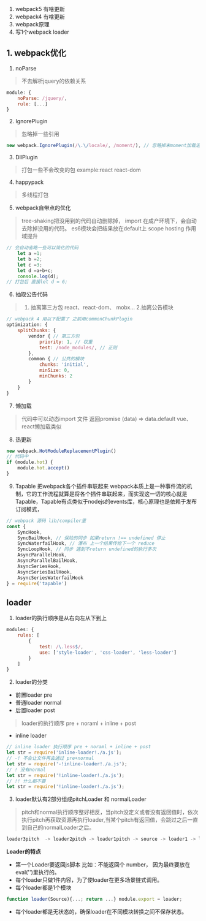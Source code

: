 1. webpack5 有啥更新
2. webpack4 有啥更新
3. webpack原理
4. 写1个webpack loader

## 1. webpack优化
1. noParse
> 不去解析jquery的依赖关系
```js
module: {
    noParse: /jquery/,
    rule: [...]
}
```
2. IgnorePlugin
> 忽略掉一些引用
```js
new webpack.IgnorePlugin(/\.\/locale/, /moment/), // 忽略掉末moment加载语言包， 然后手动引入
```
3. DllPlugin
> 打包一些不会改变的包 example:react react-dom
4. happypack
> 多线程打包
5. webpack自带点的优化
> tree-shaking把没用到的代码自动删除掉， import 在成产环境下，会自动去除掉没用的代码。 es6模块会把结果放在default上
> scope hosting 作用域提升
```js
// 会自动省略一些可以简化的代码
    let a =1;
    let b =2;
    let c =3;
    let d =a+b+c;
    console.log(d);
// 打包后 直接let d = 6;
```
6. 抽取公告代码
> 1. 抽离第三方包 react、react-dom、 mobx... 2.抽离公告模块
```js
// webpack 4 用以下配置了 之前用commonChunkPlugin
optimization: {
    splitChunks: {
        vendor { // 第三方包
            priority: 1, // 权重
            test: /node_modules/, // 正则
        },
        common { // 公共的模块
            chunks: 'initial',
            minSize: 0,
            minChunks: 2
        }
    }
}
```
7. 懒加载
> 代码中可以动态import 文件 返回promise (data) => data.default
vue、react懒加载类似
8. 热更新
```js
new webpack.HotModuleReplacementPlugin()
// 代码中
if (module.hot) {
    module.hot.accept()
}
```
9. Tapable 把webpack各个插件串联起来
webpack本质上是一种事件流的机制，它的工作流程就算是将各个插件串联起来，而实现这一切的核心就是Tapable，Tapable有点类似于nodejs的events库，核心原理也是依赖于发布订阅模式，
```js
// webpack 源码 lib/compiler里
const {
    SyncHook,
    SyncBailHook, // 保险的同步 如果return !== undefined 停止
    SyncWaterfailHook, // 瀑布 上一个结果传给下一个 reduce
    SyncLoopHook, // 同步 遇到不return undefined的执行多次
    AsyncParallelHook,
    AsyncParallelBailHook,
    AsyncSeriesHook,
    AsyncSeriesBailHook,
    AsyncSeriesWaterfailHook
} = require('tapable')
```
## loader
1. loader的执行顺序是从右向左从下到上
```js
modules: {
    rules: [
        {
            test: /\.less$/,
            use: ['style-loader', 'css-loader', 'less-loader']
        }
    ]
}

```
2. loader的分类
 - 前置loader pre
 - 普通loader normal
 - 后置loader post
> loader的执行顺序 pre + noraml + inline + post
 - inline loader
 ```js
// inline loader 执行顺序 pre + noraml + inline + post
let str = require('inline-loader!./a.js');
 // -! 不会让文件再去通过 pre+normal
let str = require('-!inline-loader!./a.js');
 // ! 没有normal
let str = require('!inline-loader!./a.js');
 // !! 什么都不要
let str = require('!inline-loader!./a.js');
 ```

 3. loader默认有2部分组成pitchLoader 和 normalLoader
 > pitch和normal执行顺序整好相反，当pitch没定义或者没有返回值时，依次执行pitch再获取资源再执行loader,当某个pitch有返回值，会跳过之后一直到自己的normalLoader之后。

 ```js
loader3pitch  -> loader2pitch -> loader1pitch -> source -> loader1 -> loader2 -> loader3
 ```

**Loader的特点**
 - 第一个Loader要返回js脚本 比如：不能返回个 number， 因为最终要放在eval('')里执行的。
 - 每个loader只做1件内容，为了使loader在更多场景链式调用。
 - 每个loader都是1个模块
 ```js
function loader(Source){...; return ...} module.export = loader;
 ```
 - 每个loader都是无状态的，确保loader在不同模块转换之间不保存状态。






